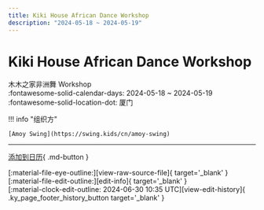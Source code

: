 ```yaml
---
title: Kiki House African Dance Workshop
description: "2024-05-18 ~ 2024-05-19"
---
```


# Kiki House African Dance Workshop 

木木之家非洲舞 Workshop  
:fontawesome-solid-calendar-days: 2024-05-18 ~ 2024-05-19  
:fontawesome-solid-location-dot: 厦门  

!!! info "组织方"

    [Amoy Swing](https://swing.kids/cn/amoy-swing)  

---

[添加到日历](https://swing.news/ics/zh-Hans/2024/cn/xiamen-kiki-house-african-dance-workshop-2024.ics){ .md-button }

<div class="ky_page_footer" markdown>
<div class="ky_page_footer_trailing" markdown="span">
[:material-file-eye-outline:][view-raw-source-file]{ target='_blank' }
[:material-file-edit-outline:][edit-info]{ target='_blank' }
</div>
<div class="ky_page_footer_leading" markdown="span">
[:material-clock-edit-outline: 2024-06-30 10:35 UTC][view-edit-history]{ .ky_page_footer_history_button target='_blank' }
</div>
</div>

[view-raw-source-file]: https://github.com/swingdance/events/blob/main/2024/cn/xiamen-kiki-house-african-dance-workshop-2024.json "查看原始源文件"
[edit-info]: https://github.com/swingdance/events/issues/new?assignees=&labels=update+event&projects=&template=03-update_entity.yml&title=%5B2024%2Fcn%5D%20Kiki%20House%20African%20Dance%20Workshop&region=cn&year=2024&id=xiamen-kiki-house-african-dance-workshop-2024&name=Kiki%20House%20African%20Dance%20Workshop&org_id=amoy-swing "编辑信息"

[view-edit-history]: https://github.com/swingdance/events/commits/main/2024/cn/xiamen-kiki-house-african-dance-workshop-2024.json "查看编辑历史"
